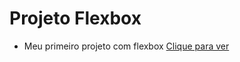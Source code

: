 # Projeto Flexbox
 - Meu primeiro projeto com flexbox 
[Clique para ver](https://rodriwho.github.io/projeto-flexbox/flex-projeto/index.html)
